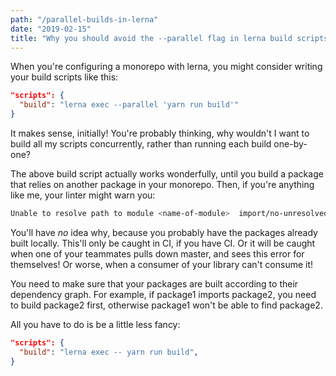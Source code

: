 ```yaml
---
path: "/parallel-builds-in-lerna"
date: "2019-02-15"
title: "Why you should avoid the --parallel flag in lerna build scripts"
---
```


When you're configuring a monorepo with lerna, you might consider writing your build scripts like this:

```json
"scripts": {
  "build": "lerna exec --parallel 'yarn run build'"
}
```

It makes sense, initially! You're probably thinking, why wouldn't I want to build all my scripts concurrently, rather than running each build one-by-one?

The above build script actually works wonderfully, until you build a package that relies on another package in your monorepo. Then, if you're anything like me, your linter might warn you:

```bash
Unable to resolve path to module <name-of-module>  import/no-unresolved
```

You'll have _no_ idea why, because you probably have the packages already built locally. This'll only be caught in CI, if you have CI. Or it will be caught when one of your teammates pulls down master, and sees this error for themselves! Or worse, when a consumer of your library can't consume it!

You need to make sure that your packages are built according to their dependency graph. For example, if package1 imports package2, you need to build package2 first, otherwise package1 won't be able to find package2.

All you have to do is be a little less fancy:

```json
"scripts": {
  "build": "lerna exec -- yarn run build",
}
```

